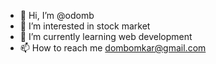 - 👋 Hi, I’m @odomb
- 👀 I’m interested in stock market
- 🌱 I’m currently learning web development
- 📫 How to reach me dombomkar@gmail.com

<!---
odomb/odomb is a ✨ special ✨ repository because its `README.md` (this file) appears on your GitHub profile.
You can click the Preview link to take a look at your changes.
--->

